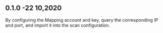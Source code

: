 ## 0.1.0 -22 10,2020
By configuring the Mapping account and key, query the corresponding IP and port, and import it into the scan configuration.
